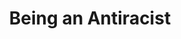 ---
title: "Being an Antiracist"
authors:
    - "Kim Crayton"
type: "course"
categories: 
    - "race"
    - "anti-racism"
link: "https://beinganantiracist.com/"
---